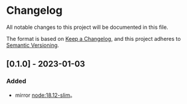 # Changelog

All notable changes to this project will be documented in this file.

The format is based on [Keep a Changelog](https://keepachangelog.com/en/1.0.0/),
and this project adheres to [Semantic Versioning](https://semver.org/spec/v2.0.0.html).

## [0.1.0] - 2023-01-03
### Added
- mirror [node:18.12-slim](https://hub.docker.com/layers/library/node/18.12-slim/images/sha256-0c3ea57b6c560f83120801e222691d9bd187c605605185810752a19225b5e4d9?context=explore)。
